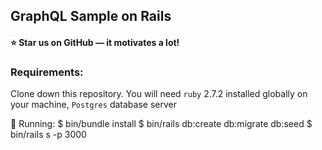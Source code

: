 ## GraphQL Sample on Rails

#### ⭐ Star us on GitHub — it motivates a lot!

### Requirements:  

Clone down this repository. You will need `ruby` 2.7.2 installed globally on your machine, `Postgres` database server

🚀 Running:
    $ bin/bundle install
    $ bin/rails db:create db:migrate db:seed 
    $ bin/rails s -p 3000